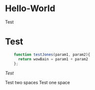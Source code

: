 # Hello-World
Test
# Test

```javascript
    function testJones(param1, param2){
      return wowBain = param1 + param2
    };
 ```

*Test*


Test two spaces
Test one space
